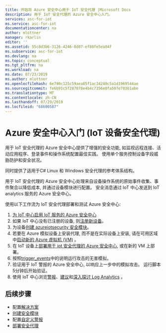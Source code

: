 ```yaml
---
title: 开始将 Azure 安全中心用于 IoT 安全代理 |Microsoft Docs
description: 用于 IoT 安全代理的 Azure 安全中心入门。
services: asc-for-iot
ms.service: asc-for-iot
documentationcenter: na
author: mlottner
manager: rkarlin
editor: ''
ms.assetid: 55c8d3b6-3126-4246-8d07-ef88fe5ea84f
ms.subservice: asc-for-iot
ms.devlang: na
ms.topic: conceptual
ms.tgt_pltfrm: na
ms.workload: na
ms.date: 07/23/2019
ms.author: mlottner
ms.openlocfilehash: 6e790c125c59aea85f1ac34240c5a1d1969544ae
ms.sourcegitcommit: fe6b91c5f287078e4b4c7356e0fa597e78361abe
ms.translationtype: MT
ms.contentlocale: zh-CN
ms.lasthandoff: 07/29/2019
ms.locfileid: "68600587"
---
```

# <a name="get-started-with-azure-security-center-for-iot-device-security-agents"></a>Azure 安全中心入门 (IoT 设备安全代理)

用于 IoT 安全代理的 Azure 安全中心提供了增强的安全功能, 如监视远程连接、活动应用程序、登录事件和操作系统配置最佳实践。 使用单个服务控制设备字段威胁防护和安全状况。 

同时提供了适用于C# Linux 和 Windows 安全代理的参考体系结构。

用于 IoT 安全代理的 Azure 安全中心处理来自设备操作系统的原始事件收集、事件聚合以降低成本, 并通过设备模块进行配置。 安全消息通过 IoT 中心发送到 IoT analytics 服务的 Azure 安全中心。

使用以下工作流为 IoT 安全代理部署和测试 Azure 安全中心: 

1. [为 IoT 中心启用 IoT 服务的 Azure 安全中心](quickstart-onboard-iot-hub.md)
1. 如果 IoT 中心没有已注册的设备, 则[注册新设备](https://docs.microsoft.com/azure/iot-accelerators/quickstart-device-simulation-deploy)。
1. 为设备[创建 azureiotsecurity 安全模块](quickstart-create-security-twin.md)。
1. 若要在 Azure 模拟设备上安装代理, 而不是在实际设备上安装, 请在可用区域中[启动新的 Azure 虚拟机 (VM)](https://docs.microsoft.com/azure/virtual-machines/linux/quick-create-portal) 。 
1. 在 IoT 设备上[部署用于 iot 安全代理的 Azure 安全中心](how-to-deploy-linux-cs.md), 或在新的 VM 上部署。
1. 按照[trigger_events](https://aka.ms/iot-security-github-trigger-events)中的说明运行攻击的无害模拟。
1. 验证用于 IoT 警报的 Azure 安全中心, 以响应上一步中的模拟攻击。 运行脚本5分钟后开始验证。
1. 使用 IoT 中心浏览[警报](concept-security-alerts.md)、[建议](concept-recommendations.md)和[深入探讨 Log Analytics](how-to-security-data-access.md) 。 


## <a name="next-steps"></a>后续步骤

- 配置[解决方案](quickstart-configure-your-solution.md)
- [创建安全模块](quickstart-create-security-twin.md)
- 配置[自定义警报](quickstart-create-custom-alerts.md)
- [部署安全代理](how-to-deploy-agent.md)
